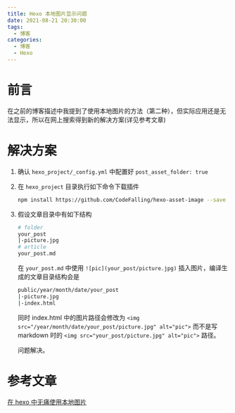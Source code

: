 ```yaml
---
title: Hexo 本地图片显示问题
date: 2021-08-21 20:30:00
tags:
  - 博客
categories:
  - 博客
  - Hexo
---
```


# 前言

在之前的博客描述中我提到了使用本地图片的方法（第二种），但实际应用还是无法显示，所以在网上搜索得到新的解决方案(详见参考文章)

<!--more-->

# 解决方案

1. 确认 `hexo_project/_config.yml` 中配置好 `post_asset_folder: true`
2. 在 `hexo_project` 目录执行如下命令下载插件

   ```bash
   npm install https://github.com/CodeFalling/hexo-asset-image --save
   ```

3. 假设文章目录中有如下结构

   ```bash
   # folder
   your_post
   |-picture.jpg
   # article
   your_post.md
   ```

   在 `your_post.md` 中使用 `![pic](your_post/picture.jpg)` 插入图片，编译生成的文章目录结构会是

   ```bash
   public/year/month/date/your_post
   |-picture.jpg
   |-index.html
   ```

   同时 index.html 中的图片路径会修改为 `<img src="/year/month/date/your_post/picture.jpg" alt="pic">` 而不是写 markdown 时的 `<img src="your_post/picture.jpg" alt="pic">` 路径。

   问题解决。

# 参考文章

[在 hexo 中无痛使用本地图片](https://www.cnblogs.com/lmf-techniques/articles/6911051.html)
